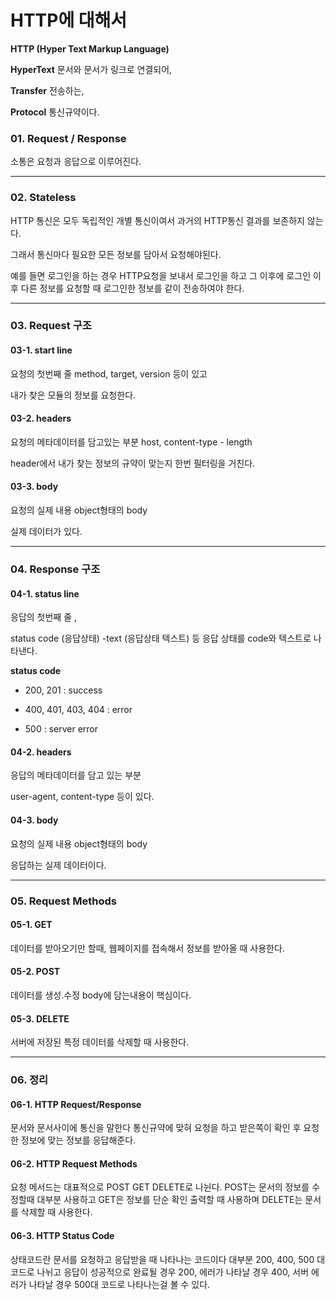 # HTTP에 대해서



**HTTP (Hyper Text Markup Language)** 

**HyperText** 문서와 문서가 링크로 연결되어,

**Transfer** 전송하는,

**Protocol** 통신규약이다.



### 01. Request / Response

소통은 요청과 응답으로 이루어진다.



---



### 02. Stateless

HTTP 통신은 모두 독립적인 개별 통신이여서 과거의 HTTP통신 결과를 보존하지 않는다.

그래서 통신마다 필요한 모든 정보를 담아서 요청해야된다.

예를 들면 로그인을 하는 경우 HTTP요청을 보내서 로그인을 하고 그 이후에 로그인 이후 다른 정보를 요청할 때 로그인한 정보를 같이 전송하여야 한다.



---



### 03. Request 구조

#### **03-1. start line** 

요청의 첫번째 줄 method, target, version 등이 있고

내가 찾은 모듈의 정보를 요청한다.



#### 03-2. headers

요청의 메타데이터를 담고있는 부분 host, content-type - length

header에서 내가 찾는 정보의 규약이 맞는지 한번 필터링을 거친다.



#### 03-3. body 

요청의 실제 내용 object형태의 body

실제 데이터가 있다.



---



### 04. Response 구조

#### 04-1. status line

응답의 첫번째 줄 ,

status code (응답상태) -text (응답상태 텍스트) 등 응답 상태를 code와 텍스트로 나타낸다.

**status code**

- 200, 201 : success

- 400, 401, 403, 404 : error

- 500 : server error



#### 04-2. headers 

응답의 메타데이터를 담고 있는 부분 

user-agent, content-type 등이 있다.



#### 04-3. body 

요청의 실제 내용 object형태의 body

응답하는 실제 데이터이다.



---



### 05. Request Methods

#### 05-1. GET 

데이터를 받아오기만 할때, 웹페이지를 접속해서 정보를 받아올 때 사용한다.



#### 05-2. POST 

데이터를 생성.수정 body에 담는내용이 핵심이다.



#### 05-3. DELETE

서버에 저장된 특정 데이터를 삭제할 때 사용한다.



---

### 06. 정리
#### 06-1. HTTP Request/Response
문서와 문서사이에 통신을 말한다 통신규약에 맞혀 요청을 하고 받은쪽이 확인 후 요청한 정보에 맞는 정보를 응답해준다.

#### 06-2. HTTP Request Methods
요청 메서드는 대표적으로 POST GET DELETE로 나뉜다. POST는 문서의 정보를 수정할때 대부분 사용하고 GET은 정보를 단순 확인 출력할 때 사용하며 DELETE는 문서를 삭제할 때 사용한다.

#### 06-3. HTTP Status Code
상태코드란 문서를 요청하고 응답받을 때 나타나는 코드이다 대부분 200, 400, 500 대 코드로 나뉘고 응답이 성공적으로 완료될 경우 200, 에러가 나타날 경우 400, 서버 에러가 나타날 경우 500대 코드로 나타나는걸 볼 수 있다.

